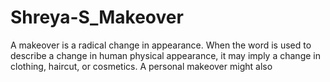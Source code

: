 # Shreya-S_Makeover
A makeover is a radical change in appearance. When the word is used to describe a change in human physical appearance, it may imply a change in clothing, haircut, or cosmetics. A personal makeover might also
